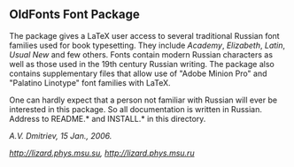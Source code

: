 OldFonts Font Package
---------------------

The package gives a LaTeX user access to several traditional
Russian font families used for book typesetting. They include
*Academy*, *Elizabeth*, *Latin*, *Usual New* and few others.
Fonts contain modern Russian characters as well as those used in
the 19th century Russian writing. The package also contains
supplementary files that allow use of "Adobe Minion Pro" and 
"Palatino  Linotype" font families with LaTeX.

One can hardly expect that a person not familiar with Russian
will ever be interested in this package. So all documentation
is written in Russian. Address to README.* and INSTALL.* in this
directory.

*A.V. Dmitriev, 15 Jan., 2006.*

*http://lizard.phys.msu.su,   http://lizard.phys.msu.ru*

